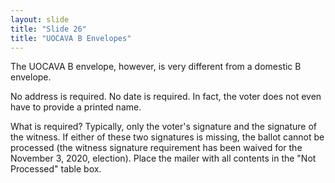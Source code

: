 ```yaml
---
layout: slide
title: "Slide 26"
title: "UOCAVA B Envelopes"
---
```


The UOCAVA B envelope, however, is very different from a domestic B envelope.

No address is required. No date is required. In fact, the voter does not even have to provide a printed name.

What is required? Typically, only the voter's signature and the signature of the witness. If either of these two signatures is missing, the ballot cannot be processed (the witness signature requirement has been waived for the November 3, 2020, election). Place the mailer with all contents in the "Not Processed" table box.